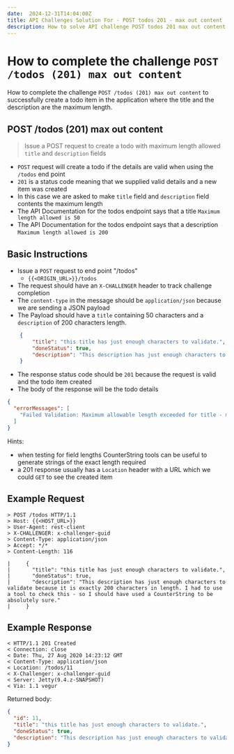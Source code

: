 ```yaml
---
date:  2024-12-31T14:04:00Z
title: API Challenges Solution For - POST todos 201 - max out content
description: How to solve API challenge POST todos 201 max out content by sending request details such that all fields are maximum length.
---
```


# How to complete the challenge `POST /todos (201) max out content`

How to complete the challenge `POST /todos (201) max out content` to successfully create a todo item in the application where the title and the description are the maximum length.

## POST /todos (201) max out content

> Issue a POST request to create a todo with maximum length allowed `title` and `description` fields

- `POST` request will create a todo if the details are valid when using the `/todos` end point
- `201` is a status code meaning that we supplied valid details and a new item was created
- In this case we are asked to make `title` field and `description` field contents the maximum length
- The API Documentation for the todos endpoint says that a title `Maximum length allowed is 50`
- The API Documentation for the todos endpoint says that a description `Maximum length allowed is 200`

## Basic Instructions

- Issue a `POST` request to end point "/todos"
    - `{{<ORIGIN_URL>}}/todos`
- The request should have an `X-CHALLENGER` header to track challenge completion
- The `content-type` in the message should be `application/json` because we are sending a JSON payload
- The Payload should have a `title` containing 50 characters and a `description` of 200 characters length.

```json
    {
        "title": "this title has just enough characters to validate.",
        "doneStatus": true,
        "description": "This description has just enough characters to validate because it is exactly 200 characters in length. I had to use a tool to check this - so I should have used a CounterString to be absolutely sure."
    }
```
- The response status code should be `201` because the request is valid and the todo item created
- The body of the response will be the todo details

```json
{
  "errorMessages": [
    "Failed Validation: Maximum allowable length exceeded for title - maximum allowed is 50"
  ]
}
```

Hints:

- when testing for field lengths CounterString tools can be useful to generate strings of the exact length required
- a 201 response usually has a `Location` header with a URL which we could `GET` to see the created item

## Example Request

~~~~~~~~
> POST /todos HTTP/1.1
> Host: {{<HOST_URL>}}
> User-Agent: rest-client
> X-CHALLENGER: x-challenger-guid
> Content-Type: application/json
> Accept: */*
> Content-Length: 116

|     {
|       "title": "this title has just enough characters to validate.",
|       "doneStatus": true,
|       "description": "This description has just enough characters to validate because it is exactly 200 characters in length. I had to use a tool to check this - so I should have used a CounterString to be absolutely sure."
|     }
~~~~~~~~

## Example Response

~~~~~~~~
< HTTP/1.1 201 Created
< Connection: close
< Date: Thu, 27 Aug 2020 14:23:12 GMT
< Content-Type: application/json
< Location:	/todos/11
< X-Challenger: x-challenger-guid
< Server: Jetty(9.4.z-SNAPSHOT)
< Via: 1.1 vegur
~~~~~~~~

Returned body:

```json
{
  "id": 11,
  "title": "this title has just enough characters to validate.",
  "doneStatus": true,
  "description": "This description has just enough characters to validate because it is exactly 200 characters in length. I had to use a tool to check this - so I should have used a CounterString to be absolutely sure."
}
```






